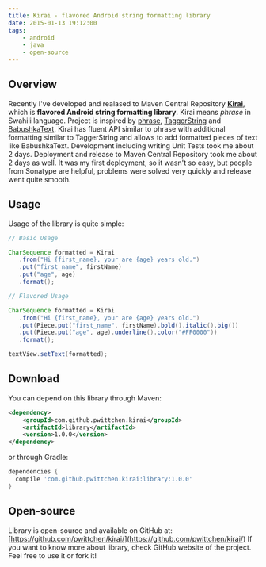 ```yaml
---
title: Kirai - flavored Android string formatting library
date: 2015-01-13 19:12:00
tags:
	- android
	- java
	- open-source
---
```


Overview
--------

Recently I've developed and realased to Maven Central Repository **[Kirai](https://github.com/pwittchen/kirai/)**, which is **flavored Android string formatting library**. Kirai means _phrase_ in Swahili language. Project is inspired by [phrase](https://github.com/square/phrase), [TaggerString](https://github.com/polok/TaggerString) and [BabushkaText](https://github.com/quiqueqs/BabushkaText). Kirai has fluent API similar to phrase with additional formatting similar to TaggerString and allows to add formatted pieces of text like BabushkaText. Development including writing Unit Tests took me about 2 days. Deployment and release to Maven Central Repository took me about 2 days as well. It was my first deployment, so it wasn't so easy, but people from Sonatype are helpful, problems were solved very quickly and release went quite smooth.

Usage
-----

Usage of the library is quite simple: 

```java
// Basic Usage

CharSequence formatted = Kirai
   .from("Hi {first_name}, your are {age} years old.")
   .put("first_name", firstName)
   .put("age", age)
   .format();

// Flavored Usage

CharSequence formatted = Kirai
   .from("Hi {first_name}, your are {age} years old.")
   .put(Piece.put("first_name", firstName).bold().italic().big())
   .put(Piece.put("age", age).underline().color("#FF0000"))
   .format();

textView.setText(formatted);

```

Download
--------

You can depend on this library through Maven: 

```xml
<dependency>
    <groupId>com.github.pwittchen.kirai</groupId>
    <artifactId>library</artifactId>
    <version>1.0.0</version>
</dependency>
```

or through Gradle: 

```gradle
dependencies {
  compile 'com.github.pwittchen.kirai:library:1.0.0'
}
```

Open-source
-----------

Library is open-source and available on GitHub at: [https://github.com/pwittchen/kirai/](https://github.com/pwittchen/kirai/) If you want to know more about library, check GitHub website of the project. Feel free to use it or fork it!